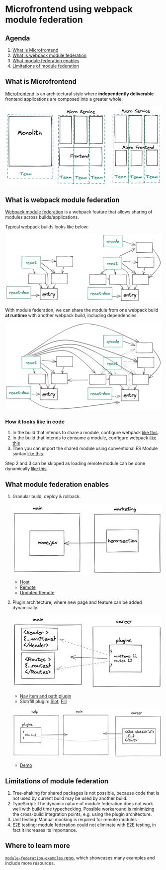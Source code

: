 # Microfrontend using webpack module federation

## Agenda

1. [What is Microfrontend](#what-is-microfrontend)
1. [What is webpack module federation](#what-is-webpack-module-federation)
1. [What module federation enables](#what-module-federation-enables)
1. [Limitations of module federation](#limitations-of-module-federation)

## What is Microfrontend

[Microfrontend](https://martinfowler.com/articles/micro-frontends.html) is an architectural style where **independently deliverable** frontend applications are composed into a greater whole.

![Comparisons of frontend architecture](microfrontend.png)

## What is webpack module federation

[Webpack module federation](https://webpack.js.org/concepts/module-federation/) is a webpack feature that allows sharing of modules across builds/applications.

Typical webpack builds looks like below:

![Webpack builds](webpack-builds.png)

With module federation, we can share the module from one webpack build **at runtime** with another webpack build, including dependencies:

![Webpack builds with module federation](webpack-builds-with-mf.png)

### How it looks like in code

1. In the build that intends to share a module, configure webpack [like this](https://github.com/malcolm-kee/federation-marketing-app/blob/main/webpack.config.js#L108).
2. In the build that intends to consume a module, configure webpack [like this](../webpack.config.js#L107)
3. Then you can import the shared module using conventional ES Module syntax [like this](../src/pages/home.jsx#L2).

Step 2 and 3 can be skipped as loading remote module can be done dynamically [like this](../src/services/remote-overwrite.js#L82).

## What module federation enables

1. Granular build, deploy & rollback.

   ![Setup](granular-deployment-setup.png)

   - [Host](https://federation-host.fly.dev/)
   - [Remote](https://federation-marketing-nfkcgpvm8-malcolm-kee.vercel.app)
   - [Updated Remote](https://federation-marketing-app-git-fix-change-hero-malcolm-kee.vercel.app)

1. Plugin architecture, where new page and feature can be added dynamically.

   ![Setup](plugin-setup.png)

   - [Nav item and path plugin](https://github.com/malcolm-kee/federation-career-app/blob/main/src/plugin.jsx#L4)
   - Slot/fill plugin: [Slot](https://github.com/malcolm-kee/federation-career-app/pull/4/files), [Fill](https://github.com/malcolm-kee/federation-help-app/blob/main/src/plugin.jsx#L4)

   ![Slot fill](slot-fill-setup.png)

   - [Demo](https://federation-host.fly.dev/)

## Limitations of module federation

1. Tree-shaking for shared packages is not possible, because code that is not used by current build may be used by another build.
1. TypeScript: The dynamic nature of module federation does not work well with build time typechecking. Possible workaround is minimizing the cross-build integration points, e.g. using the plugin architecture.
1. Unit testing: Manual mocking is required for remote modules
1. E2E testing: module federation could not eliminate with E2E testing, in fact it increases its importance.

## Where to learn more

[`module-federation-examples` repo](https://github.com/module-federation/module-federation-examples), which showcases many examples and include more resources.
